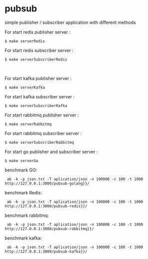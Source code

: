 # pubsub
simple publisher / subscriber application with different methods 


For start redis publisher server :
```
$ make serverRedis
```

For start redis subscriber server :
```
$ make serverSubscriberRedis
```
<br/>

For start kafka publisher server :
```
$ make serverKafka
```

For start kafka subscriber server :
```
$ make serverSubscriberKafka
```

For start rabbitmq publisher server :
```
$ make serverRabbitmq
```

For start rabbitmq subscriber server :
```
$ make serverSubscriberRabbitmq
```

For start go publisher and subscriber server :
```
$ make serverGo
```

benchmark GO:
```
 ab -k -p json.txt -T aplication/json -n 100000 -c 100 -t 1000  http://127.0.0.1:3000/pubsub-golang}}/
```

benchmark Redis:
```
 ab -k -p json.txt -T aplication/json -n 100000 -c 100 -t 1000  http://127.0.0.1:3000/pubsub-redis}}/
```

benchmark rabbitmq:
```
 ab -k -p json.txt -T aplication/json -n 100000 -c 100 -t 1000  http://127.0.0.1:3000/pubsub-rabbitmq}}/
```


benchmark kafka:
```
 ab -k -p json.txt -T aplication/json -n 100000 -c 100 -t 1000  http://127.0.0.1:3000/pubsub-kafka}}/
```

